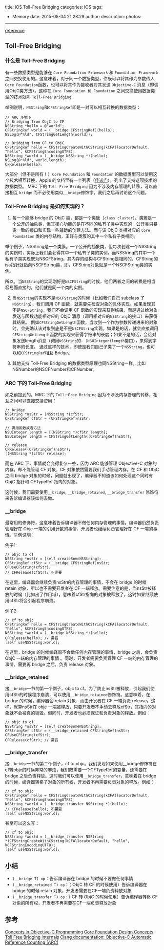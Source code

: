 title: iOS Toll-Free Bridging
categories: IOS
tags:
  - Memory
date: 2015-08-04 21:28:29
author:
description:
photos:
---
[reference](http://gracelancy.com/blog/2014/04/21/toll-free-bridging/)

## Toll-Free Bridging

### 什么是 Toll-Free Bridging
有一些数据类型是能够在 `Core Foundation Framework` 和 `Foundation Framework` 之间交换使用的。这意味着，对于同一个数据类型，你既可以将其作为参数传入 `Core Foundation`函数，也可以将其作为接收者对其发送 `Objective-C` 消息（即调用ObjC类方法）。这种在 `Core Foundation 和 Foundation` 之间交换使用数据类型的技术就叫 `Toll-Free Bridging`.

举例说明，`NSString`和`CFStringRef`即是一对可以相互转换的数据类型：

```
// ARC 环境下
// Bridging from ObjC to CF
NSString *hello = @"world";
CFStringRef world = (__bridge CFStringRef)(hello);
NSLog(@"%ld", CFStringGetLength(world));

// Bridging from CF to ObjC
CFStringRef hello = CFStringCreateWithCString(kCFAllocatorDefault, "hello", kCFStringEncodingUTF8);
NSString *world = (__bridge NSString *)(hello);
NSLog(@"%ld", world.length);
CFRelease(hello);
```

大部分（但不是所有！）`Core Foundation` 和 `Foundation` 的数据类型可以使用这个技术相互转换，Apple 的文档里有一个列表（[传送门](https://developer.apple.com/library/ios/documentation/General/Conceptual/CocoaEncyclopedia/Toll-FreeBridgin/Toll-FreeBridgin.html)），列出了支持这项技术的数据类型。
MRC 下的 `Toll-Free Bridging` 因为不涉及内存管理的转移，可以直接相互 `bridge` 而不必使用类似`__bridge`修饰字，我们之后再讨论这个问题。


### Toll-Free Bridging 是如何实现的？

1) 每一个能够 bridge 的 ObjC 类，都是一个类簇（`class cluster`）。类簇是一个公开的抽象类，但其核心功能的是在不同的私有子类中实现的，公开类只暴露一致的接口和实现一些辅助的创建方法。而与该 ObjC 类相对应的 `Core Foundation` 类的内存结构，正好与类簇的其中一个私有子类相同。

举个例子，NSString是一个类簇，一个公开的抽象类，但每次创建一个NSString的实例时，实际上我们会获得其中一个私有子类的实例。而NSString的其中一个私有子类实现既为NSCFString，其内存的结构与CFString是相同的，CFString的isa指针就指向NSCFString类，即，CFString对象就是一个NSCFString类的实例。

所以，当`NSString`的实现刚好是`NSCFString`的时候，他们两者之间的转换是相当容易而直接的，他们就是同一个类的实例。

2) 当`NSString`的实现不是`NSCFString`的时候（比如我们自己 subclass 了`NSString`），我们调用 CF 函数，就需要先检查对象的具体实现。如果发现其不是`NSCFString`，我们不会调用 CF 函数的实现来获得结果，而是通过给对象发送与函数功能相对应的 ObjC 消息（调用相对应的`NSString`的接口）来获得其结果。
例如`CFStringGetLength`函数，当收到一个作为参数传递进来的对象时，会先确认该对象到底是不是`NSCFString`实现。如果是的话，就会直接调用`CFStringGetLength`函数的实现来获得字符串的长度；如果不是的话，会给对象发送length消息（调用`NSString`的`- (NSUInteger)length`接口），来得到字符串的长度。
通过这样的技术，即使是我们自己子类了一个`NSString`，也可以和`CFStringRef`相互 Bridge。

3) 其他支持 Toll-Free Bridging 的数据类型原理也同NSString一样，比如NSNumber的NSCFNumber和CFNumber。

### ARC 下的 Toll-Free Bridging
如之前提到的，MRC 下的 `Toll－Free Bridging` 因为不涉及内存管理的转移，相互之间可以直接交换使用：
```
// bridge
NSString *nsStr = (NSString *)cfStr;
CFStringRef cfStr = (CFStringRef)nsStr;

// 调用函数或者方法
NSUInteger length = [(NSString *)cfStr length];
NSUInteger length = CFStringGetLength((CFStringRef)nsStr);

// release
CFRelease((CFStringRef)nsStr);
[(NSString *)cfStr release];
```

而在 ARC 下，事情就会变得复杂一些，因为 ARC 能够管理 Objective-C 对象的内存，却不能管理 CF 对象，CF 对象依然需要我们手动管理内存。在 CF 和 ObjC 之间 bridge 对象的时候，问题就出现了，编译器不知道该如何处理这个同时有 ObjC 指针和 CFTypeRef 指向的对象。

这时候，我们需要使用`__bridge`, `__bridge_retained`, `__bridge_transfer` 修饰符来告诉编译器该如何去做。

### __bridge
最常用的修饰符，这意味着告诉编译器不做任何内存管理的事情，编译器仍然负责管理好在 Objc 一端的引用计数的事情，开发者也继续负责管理好在 CF 一端的事情。举例说明：

例子1:
```
// objc to cf
NSString *nsStr = [self createSomeNSString];
CFStringRef cfStr = (__bridge CFStringRef)nsStr;
CFUseCFString(cfStr);
// CFRelease(cfStr); 不需要
```

在这里，编译器会继续负责nsStr的内存管理的事情，不会在 bridge 的时候 retain 对象，所以也不需要开发者在 CF 一端释放。需要注意的是，当nsStr被释放的时候（比如出了作用域），意味着cfStr指向的对象被释放了，这时如果继续使用cfStr将会引起程序崩溃。

例子2:
```
// cf to objc
CFStringRef hello = CFStringCreateWithCString(kCFAllocatorDefault, "hello", kCFStringEncodingUTF8);
NSString *world = (__bridge NSString *)(hello);
CFRelease(hello); // 需要
[self useNSString:world];
```

在这里，bridge 的时候编译器不会做任何内存管理的事情，bridge 之后，会负责 ObjC 一端的内存管理的事情 。同时，开发者需要负责管理 CF 一端的内存管理的事情，需要再 bridge 之后，负责 release 对象。

### __bridge_retained
接`__bridge`一节的第一个例子，objc to cf。为了防止nsStr被释放，引起我们使用cfStr的时候程序崩溃，可以使用`__bridge_retained`修饰符。这意味着，在 bridge 的时候，编译器会 retain 对象，而由开发者在 CF 一端负责 release。这样，就算nsStr在 objc 一端被释放，只要开发者不手动去释放cfStr，其指向的对象就不会被真的销毁。但同时，开发者也必须保证和负责对象的释放。例如：
```
// objc to cf
NSString *nsStr = [self createSomeNSString];
CFStringRef cfStr = (__bridge_retained CFStringRef)nsStr;
CFUseCFString(cfStr);
CFRelease(cfStr); // 需要
```

### __bridge_transfer
接`__bridge`一节的第二个例子，cf to objc。我们发现如果使用__bridge修饰符在cf转objc的时候非常的麻烦，我们既需要一个CFTypeRef的变量，还需要在 bridge 之后负责释放。这时我们可以使用`__bridge_transfer`，意味着在 bridge 的时候，编译器转移了对象的所有权，开发者不再需要负责对象的释放。例如：
```
// cf to objc
CFStringRef hello = CFStringCreateWithCString(kCFAllocatorDefault, "hello", kCFStringEncodingUTF8);
NSString *world = (__bridge_transfer NSString *)(hello);
// CFRelease(hello); 不需要
[self useNSString:world];
```

甚至可以这么写：
```
// cf to objc
NSString *world = (__bridge_transfer NSString *)CFStringCreateWithCString(kCFAllocatorDefault, "hello", kCFStringEncodingUTF8);
[self useNSString:world];
```

## 小结

- `(__bridge T) op`：告诉编译器在 bridge 的时候不要做任何事情
- `(__bridge_retained T) op`：（ ObjC 转 CF 的时候使用）告诉编译器在 bridge 的时候 retain 对象，开发者需要在CF一端负责释放对象
- `(__bridge_transfer T) op：`（ CF 转 ObjC 的时候使用）告诉编译器转移 CF 对象的所有权，开发者不再需要在CF一端负责释放对象

## 参考
[Concepts in Objective-C Programming](https://developer.apple.com/library/ios/documentation/General/Conceptual/CocoaEncyclopedia/Toll-FreeBridgin/Toll-FreeBridgin.html)
[Core Foundation Design Concepts](https://developer.apple.com/library/ios/documentation/corefoundation/Conceptual/CFDesignConcepts/Articles/tollFreeBridgedTypes.html#//apple_ref/doc/uid/TP40010677)
[Toll Free Bridging Internals](https://mikeash.com/pyblog/friday-qa-2010-01-22-toll-free-bridging-internals.html)
[Clang documentation: Objective-C Automatic Reference Counting (ARC)](http://clang.llvm.org/docs/AutomaticReferenceCounting.html#bridged-casts)

